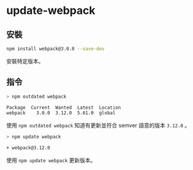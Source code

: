 # update-webpack

## 安裝

```bash
npm install webpack@3.0.0 --save-dev
```

安裝特定版本。

## 指令

```bash
> npm outdated webpack

Package  Current  Wanted  Latest  Location
webpack    3.0.0  3.12.0  5.61.0  global
```

使用 `npm outdated webpack` 知道有更新並符合 semver 語意的版本 `3.12.0` 。

```bash
> npm update webpack

+ webpack@3.12.0
```

使用 `npm update webpack` 更新版本。
